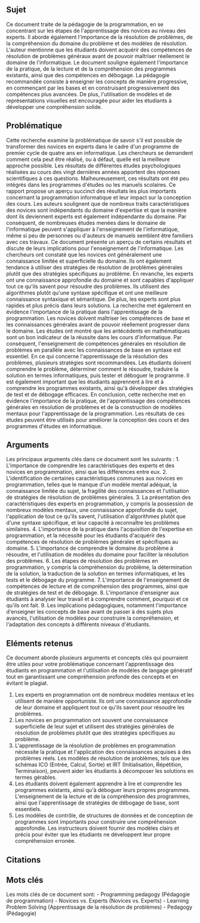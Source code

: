 ## Sujet
Ce document traite de la pédagogie de la programmation, en se concentrant sur les étapes de l'apprentissage des novices au niveau des experts. Il aborde également l'importance de la résolution de problèmes, de la compréhension du domaine du problème et des modèles de résolution. L'auteur mentionne que les étudiants doivent acquérir des compétences de résolution de problèmes généraux avant de pouvoir maîtriser réellement le domaine de l'informatique. Le document souligne également l'importance de la pratique, de la lecture et de la compréhension des programmes existants, ainsi que des compétences en débogage. La pédagogie recommandée consiste à enseigner les concepts de manière progressive, en commençant par les bases et en construisant progressivement des compétences plus avancées. De plus, l'utilisation de modèles et de représentations visuelles est encouragée pour aider les étudiants à développer une compréhension solide.
## Problématique
Cette recherche examine la problématique de savoir s'il est possible de transformer des novices en experts dans le cadre d'un programme de premier cycle de quatre ans en informatique. Les chercheurs se demandent comment cela peut être réalisé, ou à défaut, quelle est la meilleure approche possible. Les résultats de différentes études psychologiques réalisées au cours des vingt dernières années apportent des réponses scientifiques à ces questions. Malheureusement, ces résultats ont été peu intégrés dans les programmes d'études ou les manuels scolaires. Ce rapport propose un aperçu succinct des résultats les plus importants concernant la programmation informatique et leur impact sur la conception des cours. Les auteurs soulignent que de nombreux traits caractéristiques des novices sont indépendants du domaine d'expertise et que la manière dont ils deviennent experts est également indépendante du domaine. Par conséquent, de nombreuses études menées dans le domaine de l'informatique peuvent s'appliquer à l'enseignement de l'informatique, même si peu de personnes ou d'auteurs de manuels semblent être familiers avec ces travaux. Ce document présente un aperçu de certains résultats et discute de leurs implications pour l'enseignement de l'informatique. Les chercheurs ont constaté que les novices ont généralement une connaissance limitée et superficielle du domaine. Ils ont également tendance à utiliser des stratégies de résolution de problèmes générales plutôt que des stratégies spécifiques au problème. En revanche, les experts ont une connaissance approfondie du domaine et sont capables d'appliquer tout ce qu'ils savent pour résoudre des problèmes. Ils utilisent des algorithmes plutôt qu'une syntaxe spécifique et ont une meilleure connaissance syntaxique et sémantique. De plus, les experts sont plus rapides et plus précis dans leurs solutions. La recherche met également en évidence l'importance de la pratique dans l'apprentissage de la programmation. Les novices doivent maîtriser les compétences de base et les connaissances générales avant de pouvoir réellement progresser dans le domaine. Les études ont montré que les antécédents en mathématiques sont un bon indicateur de la réussite dans les cours d'informatique. Par conséquent, l'enseignement de compétences générales en résolution de problèmes en parallèle avec les connaissances de base en syntaxe est essentiel. En ce qui concerne l'apprentissage de la résolution des problèmes, plusieurs stratégies sont recommandées. Les étudiants doivent comprendre le problème, déterminer comment le résoudre, traduire la solution en termes informatiques, puis tester et déboguer le programme. Il est également important que les étudiants apprennent à lire et à comprendre les programmes existants, ainsi qu'à développer des stratégies de test et de débogage efficaces. En conclusion, cette recherche met en évidence l'importance de la pratique, de l'apprentissage des compétences générales en résolution de problèmes et de la construction de modèles mentaux pour l'apprentissage de la programmation. Les résultats de ces études peuvent être utilisés pour améliorer la conception des cours et des programmes d'études en informatique.
## Arguments
Les principaux arguments clés dans ce document sont les suivants : 1. L'importance de comprendre les caractéristiques des experts et des novices en programmation, ainsi que les différences entre eux. 2. L'identification de certaines caractéristiques communes aux novices en programmation, telles que le manque d'un modèle mental adéquat, la connaissance limitée du sujet, la fragilité des connaissances et l'utilisation de stratégies de résolution de problèmes générales. 3. La présentation des caractéristiques des experts en programmation, y compris la possession de nombreux modèles mentaux, une connaissance approfondie du sujet, l'application de tout ce qu'ils savent, l'utilisation d'algorithmes plutôt que d'une syntaxe spécifique, et leur capacité à reconnaître les problèmes similaires. 4. L'importance de la pratique dans l'acquisition de l'expertise en programmation, et la nécessité pour les étudiants d'acquérir des compétences de résolution de problèmes générales et spécifiques au domaine. 5. L'importance de comprendre le domaine du problème à résoudre, et l'utilisation de modèles du domaine pour faciliter la résolution des problèmes. 6. Les étapes de résolution des problèmes en programmation, y compris la compréhension du problème, la détermination de la solution, la traduction de la solution en termes informatiques, et les tests et le débogage du programme. 7. L'importance de l'enseignement de compétences de lecture et de compréhension des programmes, ainsi que de stratégies de test et de débogage. 8. L'importance d'enseigner aux étudiants à analyser leur travail et à comprendre comment, pourquoi et ce qu'ils ont fait. 9. Les implications pédagogiques, notamment l'importance d'enseigner les concepts de base avant de passer à des sujets plus avancés, l'utilisation de modèles pour construire la compréhension, et l'adaptation des concepts à différents niveaux d'étudiants.

## Eléments retenus 
Ce document aborde plusieurs arguments et concepts clés qui pourraient être utiles pour votre problématique concernant l'apprentissage des étudiants en programmation et l'utilisation de modèles de langage génératif tout en garantissant une compréhension profonde des concepts et en évitant le plagiat. 
1. Les experts en programmation ont de nombreux modèles mentaux et les utilisent de manière opportuniste. Ils ont une connaissance approfondie de leur domaine et appliquent tout ce qu'ils savent pour résoudre les problèmes. 
2. Les novices en programmation ont souvent une connaissance superficielle de leur sujet et utilisent des stratégies générales de résolution de problèmes plutôt que des stratégies spécifiques au problème. 
3. L'apprentissage de la résolution de problèmes en programmation nécessite la pratique et l'application des connaissances acquises à des problèmes réels. Les modèles de résolution de problèmes, tels que les schémas ICO (Entrée, Calcul, Sortie) et IRT (Initialisation, Répétition, Terminaison), peuvent aider les étudiants à décomposer les solutions en termes gérables. 
4. Les étudiants doivent également apprendre à lire et comprendre les programmes existants, ainsi qu'à déboguer leurs propres programmes. L'enseignement de la lecture et de la compréhension des programmes, ainsi que l'apprentissage de stratégies de débogage de base, sont essentiels. 
5. Les modèles de contrôle, de structures de données et de conception de programmes sont importants pour construire une compréhension approfondie. Les instructeurs doivent fournir des modèles clairs et précis pour éviter que les étudiants ne développent leur propre compréhension erronée. 
## Citations

## Mots clés
Les mots clés de ce document sont: - Programming pedagogy (Pédagogie de programmation) - Novices vs. Experts (Novices vs. Experts) - Learning Problem Solving (Apprentissage de la résolution de problèmes) - Pedagogy (Pédagogie)